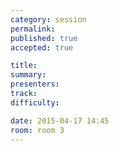 ```yaml
---
category: session
permalink:
published: true
accepted: true

title: 
summary:
presenters: 
track:
difficulty:

date: 2015-04-17 14:45
room: room 3
---
```


<!-- This is an empty session so it doesn't need visible content -->
